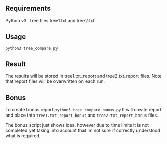 Requirements
-----------------------
Python v3. Tree files tree1.txt and tree2.txt.

Usage
-----------------------

`python3 tree_compare.py`

Result
-----------------------

The results will be stored in tree1.txt_report and tree2.txt_report files.
Note that report files will be overwritten on each run.

Bonus
-----------------------
To create bonus report `python3 tree_compare_bonus.py`
It will create report and place into `tree1.txt_report_bonus` and `tree2.txt_report_bonus` files.

The bonus script just shows idea, however due to time limits it is not completed yet taking into account that Im not sure if correctly understood what is required.
